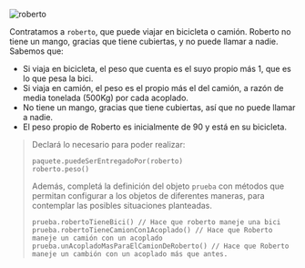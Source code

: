 ![roberto](https://upload.wikimedia.org/wikipedia/commons/thumb/e/e1/Truckdriver.jpg/320px-Truckdriver.jpg)

Contratamos a `roberto`, que puede viajar en bicicleta o camión. Roberto no tiene un mango, gracias que tiene cubiertas, y no puede llamar a nadie.
Sabemos que: 

* Si viaja en bicicleta, el peso que cuenta es el suyo propio más 1, que es lo que pesa la bici. 
* Si viaja en camión, el peso es el propio más el del camión, a razón de media tonelada (500Kg) por cada acoplado. 
* No tiene un mango, gracias que tiene cubiertas, así que no puede llamar a nadie. 
* El peso propio de Roberto es inicialmente de 90 y está en su bicicleta.

> Declará lo necesario para poder realizar:
> 
> ```wollok
> paquete.puedeSerEntregadoPor(roberto)
> roberto.peso()
> ```
> 
> Además, completá la definición del objeto `prueba` con métodos que permitan configurar a los objetos de diferentes maneras, para contemplar las posibles situaciones planteadas. 
>
> ```wollok
> prueba.robertoTieneBici() // Hace que roberto maneje una bici
> prueba.robertoTieneCamionCon1Acoplado() // Hace que Roberto maneje un camión con un acoplado
> prueba.unAcopladoMasParaElCamionDeRoberto() // Hace que Roberto maneje un cambión con un acoplado más que antes.  
> ```
>